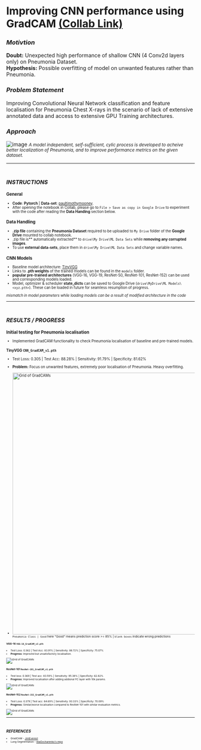 # Improving CNN performance using GradCAM [(Collab Link)](https://colab.research.google.com/drive/1ffbipSZC2AevoZYl6MS8TJqXMXNHXRvP?usp=sharing)


### _Motivtion_
**Doubt:** Unexpected high performance of shallow CNN (4 Conv2d layers only) on Pneumonia Dataset. <br>
**Hypothesis:** Possible overfitting of model on unwanted features rather than Pneumonia. 

### _Problem Statement_
Improving Convolutional Neural Network classification and feature localisation for Pneumonia Chest X-rays in the scenario of lack of extensive
annotated data and access to extensive GPU Training architectures.

### _Approach_

![image](https://github.com/user-attachments/assets/e14a62a0-4af0-40e6-94ff-8a52712a726d)
<small> _A model independent, self-sufficient, cylic process is developed to acheive better localization of Pneumonia, and to improve performance metrics on the given dataset._ <small>

------------------------------------------------------------------------------------------------------------------------------------------------------------------------
&nbsp;

## _INSTRUCTIONS_
### General
* **Code**: **Pytorch** | **Data-set**: [paultimothymooney](https://www.kaggle.com/datasets/paultimothymooney/chest-xray-pneumonia).
* After opening the notebook in Collab, please go to `File > Save as copy in Google Drive` to experiment with the code after reading the **Data Handing** section below.
  
### Data Handling 
* **.zip file** containing the **Pneumonia Dataset** required to be uploaded to `My Drive` folder of the **Google Drive** mounted to collab notebook.
* .zip file is** automatically extracted** to `drive\My Drive\ML Data Sets` while **removing any corrupted images**.
* To use **external data-sets**, place them in `drive\My Drive\ML Data Sets` and change variable names.

### CNN Models 
* Baseline model architecture: [TinyVGG](https://poloclub.github.io/cnn-explainer/) 
* Links to **.pth weights** of the trained models can be found in the `models` folder.
* **popular pre-trained architectures** (VGG-16, VGG-19, ResNet-50, ResNet-101, ResNet-152) can be used and corresponding models loaded.
* Model, optimizer & scheduler **state_dicts** can be saved to Google Drive (`drive\MyDrive\ML Models\<xyz.pth>`). These can be loaded in future for seamless resumption of progress.<br>

_mismatch in model parameters while loading models can be a result of modified architecture in the code_

------------------------------------------------------------------------------------------------------------------------------------------------------------------------
&nbsp;

## _RESULTS / PROGRESS_

### Initial testing for Pneumonia localisation
* Implemented GradCAM functionality to check Pneumonia localisation of baseline and pre-trained models.
  
#### TinyVGG `CNN_GradCAM_v1.pth`
* Test Loss: 0.305 | Test Acc: 88.28% | Sensitivity: 91.79% | Specificity: 81.62%
* **Problem:** Focus on unwanted features, extremely poor localisation of Pneumonia. Heavy overfitting.
  
* <img src="https://github.com/user-attachments/assets/296b7743-5c1d-4899-b955-6cf60a0b0f39" alt="Grid of GradCAMs" width="700" height="700"><br>
<small> `Pneumonia Class | Good` here "Good" means prediction score >= 85% | `blank boxes` indicate wrong predictions <small>


#### VGG-16 `VGG-16_GradCAM_v2.pth`
* Test Loss: 0.362 | Test Acc: 83.91% | Sensitivity: 88.72% | Specificity: 75.07%
* **Progress:** Improved but unsatisfactory localisation.
  
![Grid of GradCAMs](https://github.com/user-attachments/assets/bae4d462-d7b7-4928-90c8-8ebc4b8eb06b)


#### ResNet-101 `ResNet-101_GradCAM_v1.pth`
* Test loss: 0.369 | Test acc: 83.59% | Sensitivity: 95.38% | Specificity: 62.82%
* **Progress:** Improved localisation after adding addional FC layer with 10k params.
  
![Grid of GradCAMs](https://github.com/user-attachments/assets/4bd31cb7-2e10-4460-88f7-df34211617ba)


#### ResNet-152 `ResNet-152_GradCAM_v1.pth`
* Test Loss: 0.379 | Test acc: 84.69% | Sensitivity: 93.33% | Specificity: 70.09%
* **Progress:** Similar/worse localisation compared to ResNet-101 with similar evaluation metrics.
  
![Grid of GradCAMs](https://github.com/user-attachments/assets/9f695585-faa6-4294-ae72-aadb2cb1e63b)


------------------------------------------------------------------------------------------------------------------------------------------------------------------------
&nbsp;

## _REFERENCES_
* GradCAM - [JimEverest](https://github.com/JimEverest/CAM)
* Lung Segmentation - [IlliaOvcharenko's repo](https://github.com/IlliaOvcharenko/lung-segmentation/tree/master?tab=readme-ov-file)

